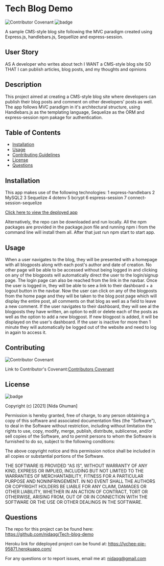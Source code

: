 # Tech Blog Demo

![Contributor Covenant](https://img.shields.io/badge/Contributor%20Covenant-2.0-4baaaa.svg)
![badge](https://img.shields.io/badge/license-MIT-orange)

A sample CMS-style blog site following the MVC paradigm created using Express.js, handlebars.js, Sequellize and express-session.

## User Story

AS A developer who writes about tech
I WANT a CMS-style blog site
SO THAT I can publish articles, blog posts, and my thoughts and opinions

## Description

This project aimed at creating a CMS-style blog site where developers can publish their blog posts and comment on other developers’ posts as well. The app follows MVC paradigm in it's architectural structure, using Handlebars.js as the templating language, Sequelize as the ORM and express-session npm pakage for authentication.

## Table of Contents

* [Installation](#installation)
* [Usage](#usage)
* [Contributing Guidelines](#contributing)
* [License](#license)
* [Questions](#questions)


## Installation

This app makes use of the following technologies:
1 express-handlebars
2 MySQL2
3 Sequelize
4 dotenv
5 bcrypt
6 espress-session
7 connect-session-sequelize

[Click here to view the deployed app](https://lychee-pie-95871.herokuapp.com/)

Alternatively, the repo can be downloaded and run locally. All the npm packages are provided in the package.json file and running npm i from the command line will install them all. After that just run npm start to start app.

## Usage

When a user navigates to the blog, they will be presented with a homepage with all blogposts along with each post's author and date of creation. No other page will be able to be accessed without being logged in and clicking on any of the blogposts will automatically direct the user to the login/signup page. The login page can also be reached from the link in the navbar. Once the user is logged in, they will be able to see a link to their dashboard + a logout button in the navbar. Now the user can click on any of the blogposts from the home page and they will be taken to the blog post page which will display the entire post, all comments on that blog as well as a field to leave a new comment. 
If the user navigates to their dashboard, they will see al the blogposts they have written, an option to edit or delete each of the posts as well as the option to add a new blogpost. If new blogpost is added, it will be displayed on the user's dashboard.
If the user is inactive for more then 1 minute they will automatically be logged out of the website and need to log in again to access it.


## Contributing
 ![Contributor Covenant](https://img.shields.io/badge/Contributor%20Covenant-2.0-4baaaa.svg)

 Link to Contributor's Covenant:[Contributors Covenant](https://www.contributor-covenant.org/version/2/0/code_of_conduct/) 

 
## License
![badge](https://img.shields.io/badge/license-MIT-orange)
   
Copyright (c) [2021] [Nida Ghuman]

Permission is hereby granted, free of charge, to any person obtaining a copy
of this software and associated documentation files (the "Software"), to deal
in the Software without restriction, including without limitation the rights
to use, copy, modify, merge, publish, distribute, sublicense, and/or sell
copies of the Software, and to permit persons to whom the Software is
furnished to do so, subject to the following conditions:

The above copyright notice and this permission notice shall be included in all
copies or substantial portions of the Software.

THE SOFTWARE IS PROVIDED "AS IS", WITHOUT WARRANTY OF ANY KIND, EXPRESS OR
IMPLIED, INCLUDING BUT NOT LIMITED TO THE WARRANTIES OF MERCHANTABILITY,
FITNESS FOR A PARTICULAR PURPOSE AND NONINFRINGEMENT. IN NO EVENT SHALL THE
AUTHORS OR COPYRIGHT HOLDERS BE LIABLE FOR ANY CLAIM, DAMAGES OR OTHER
LIABILITY, WHETHER IN AN ACTION OF CONTRACT, TORT OR OTHERWISE, ARISING FROM,
OUT OF OR IN CONNECTION WITH THE SOFTWARE OR THE USE OR OTHER DEALINGS IN THE
SOFTWARE. 

## Questions

The repo for this project can be found here: https://github.com/nidaqg/Tech-blog-demo

Heroku link for ddeployed project can be found at: https://lychee-pie-95871.herokuapp.com/

For any questions or to report issues, email me at: nidaqg@gmail.com
